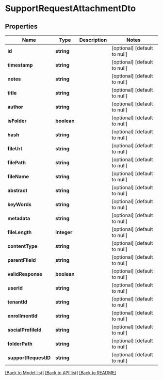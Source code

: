 # SupportRequestAttachmentDto

## Properties
Name | Type | Description | Notes
------------ | ------------- | ------------- | -------------
**id** | **string** |  | [optional] [default to null]
**timestamp** | **string** |  | [optional] [default to null]
**notes** | **string** |  | [optional] [default to null]
**title** | **string** |  | [optional] [default to null]
**author** | **string** |  | [optional] [default to null]
**isFolder** | **boolean** |  | [optional] [default to null]
**hash** | **string** |  | [optional] [default to null]
**fileUrl** | **string** |  | [optional] [default to null]
**filePath** | **string** |  | [optional] [default to null]
**fileName** | **string** |  | [optional] [default to null]
**abstract** | **string** |  | [optional] [default to null]
**keyWords** | **string** |  | [optional] [default to null]
**metadata** | **string** |  | [optional] [default to null]
**fileLength** | **integer** |  | [optional] [default to null]
**contentType** | **string** |  | [optional] [default to null]
**parentFileId** | **string** |  | [optional] [default to null]
**validResponse** | **boolean** |  | [optional] [default to null]
**userId** | **string** |  | [optional] [default to null]
**tenantId** | **string** |  | [optional] [default to null]
**enrollmentId** | **string** |  | [optional] [default to null]
**socialProfileId** | **string** |  | [optional] [default to null]
**folderPath** | **string** |  | [optional] [default to null]
**supportRequestID** | **string** |  | [optional] [default to null]

[[Back to Model list]](../README.md#documentation-for-models) [[Back to API list]](../README.md#documentation-for-api-endpoints) [[Back to README]](../README.md)


